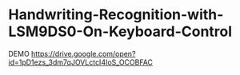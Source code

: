 # Handwriting-Recognition-with-LSM9DS0-On-Keyboard-Control
DEMO
https://drive.google.com/open?id=1pD1ezs_3dm7qJOVLctcI4IoS_OCOBFAC
